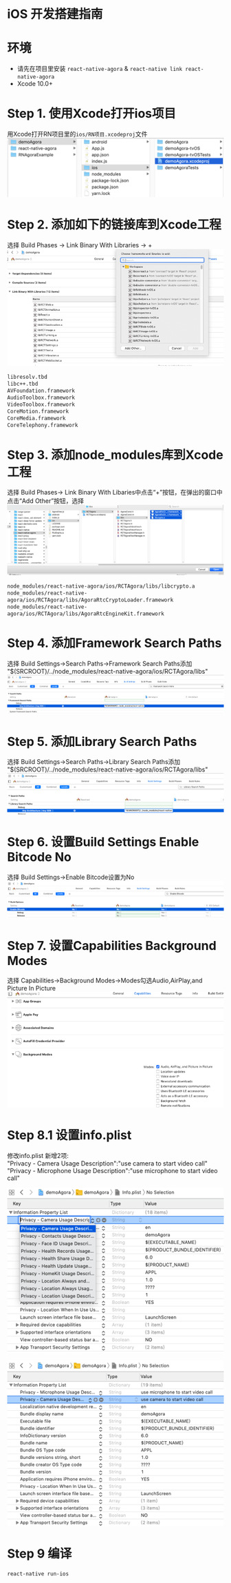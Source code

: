# iOS 开发搭建指南

# 环境
* 请先在项目里安装 `react-native-agora` & `react-native link react-native-agora`
* Xcode 10.0+

# Step 1. 使用Xcode打开ios项目
用Xcode打开RN项目里的`ios/RN项目.xcodeproj`文件
![Step 1](./IOS_INSTALLATION/1.1_Open_iOS_ProjectFile.png)
# Step 2. 添加如下的链接库到Xcode工程
选择 Build Phases -> Link Binary With Libraries -> +
![Step 2](./IOS_INSTALLATION/1.2_LinkBinaryWithLibraries.png)

    libresolv.tbd
    libc++.tbd
    AVFoundation.framework
    AudioToolbox.framework
    VideoToolbox.framework
    CoreMotion.framework
    CoreMedia.framework
    CoreTelephony.framework
# Step 3. 添加node_modules库到Xcode工程
选择 Build Phases-> Link Binary With Libaries中点击“+”按钮，在弹出的窗口中点击“Add Other”按钮，选择
![Step 3](./IOS_INSTALLATION/1.3_Add_Other_Libraries.png)

    node_modules/react-native-agora/ios/RCTAgora/libs/libcrypto.a
    node_modules/react-native-agora/ios/RCTAgora/libs/AgoraRtcCryptoLoader.framework
    node_modules/react-native-agora/ios/RCTAgora/libs/AgoraRtcEngineKit.framework

# Step 4. 添加Framework Search Paths
选择 Build Settings->Search Paths->Framework Search Paths添加
"$(SRCROOT)/../node_modules/react-native-agora/ios/RCTAgora/libs"
![Step 4](./IOS_INSTALLATION/1.4_Add_Framework_Search_Paths.png)

# Step 5. 添加Library Search Paths
选择 Build Settings->Search Paths->Library Search Paths添加
"$(SRCROOT)/../node_modules/react-native-agora/ios/RCTAgora/libs"
![Step 5](./IOS_INSTALLATION/1.5_Add_Library_Search_Paths.png)


# Step 6. 设置Build Settings Enable Bitcode No
选择 Build Settings->Enable Bitcode设置为No
![Step 6](./IOS_INSTALLATION/1.6_Set_Build_Settings_Enable_Bitcode_No.png)

# Step 7. 设置Capabilities Background Modes
选择 Capabilities->Background Modes->Modes勾选Audio,AirPlay,and Picture In Picture
![Step 7](./IOS_INSTALLATION/1.7_Set_Capabilities_Background_Modes.png)

# Step 8.1 设置info.plist
修改info.plist
新增2项:  
"Privacy - Camera Usage Description":"use camera to start video call"  
"Privacy - Microphone Usage Description":"use microphone to start video call"

![Step 8.1](./IOS_INSTALLATION/1.8.1_Set_info_plist.png)

![Step 8.2](./IOS_INSTALLATION/1.8.2_Set_camera_and_microphone.png)

# Step 9 编译
`react-native run-ios`